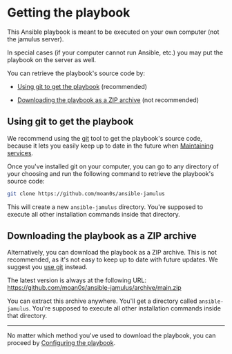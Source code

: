 # Getting the playbook

This Ansible playbook is meant to be executed on your own computer (not the jamulus server).

In special cases (if your computer cannot run Ansible, etc.) you may put the playbook on the server as well.

You can retrieve the playbook's source code by:

- [Using git to get the playbook](#using-git-to-get-the-playbook) (recommended)

- [Downloading the playbook as a ZIP archive](#downloading-the-playbook-as-a-zip-archive) (not recommended)


## Using git to get the playbook

We recommend using the [git](https://git-scm.com/) tool to get the playbook's source code, because it lets you easily keep up to date in the future when [Maintaining services](maintenance-upgrading-services.md).

Once you've installed git on your computer, you can go to any directory of your choosing and run the following command to retrieve the playbook's source code:

```bash
git clone https://github.com/moan0s/ansible-jamulus
```

This will create a new `ansible-jamulus` directory.
You're supposed to execute all other installation commands inside that directory.


## Downloading the playbook as a ZIP archive

Alternatively, you can download the playbook as a ZIP archive.
This is not recommended, as it's not easy to keep up to date with future updates. We suggest you [use git](#using-git-to-get-the-playbook) instead.

The latest version is always at the following URL: https://github.com/moan0s/ansible-jamulus/archive/main.zip

You can extract this archive anywhere. You'll get a directory called `ansible-jamulus`.
You're supposed to execute all other installation commands inside that directory.


---------------------------------------------

No matter which method you've used to download the playbook, you can proceed by [Configuring the playbook](configuring-playbook.md).
